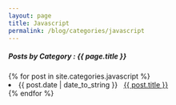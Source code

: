 ```yaml
---
layout: page
title: Javascript
permalink: /blog/categories/javascript
---
```


<h5> Posts by Category : {{ page.title }} </h5>
<div class="card">
{% for post in site.categories.javascript %}
 <li class="category-posts"><span>{{ post.date | date_to_string }}</span> &nbsp; <a href="{{ post.url }}">{{ post.title }}</a></li>
{% endfor %}
</div>

